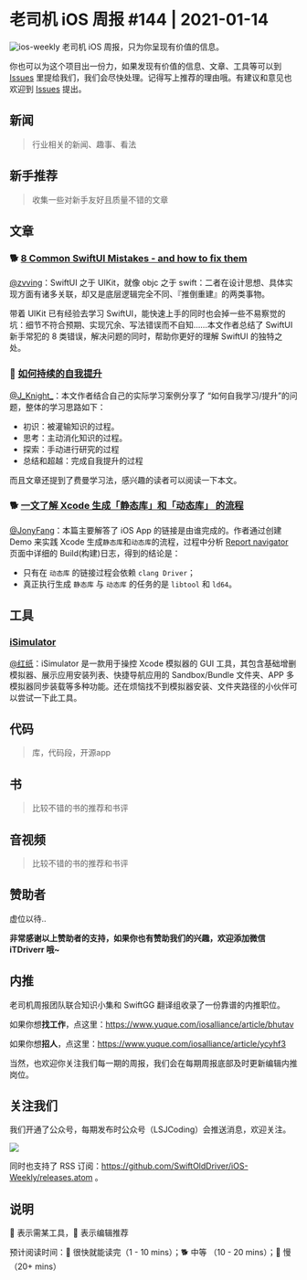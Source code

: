 # 老司机 iOS 周报 #144 | 2021-01-14

![ios-weekly](https://github.com/SwiftOldDriver/iOS-Weekly/blob/master/assets/ios-weekly.png?raw=true)
老司机 iOS 周报，只为你呈现有价值的信息。

你也可以为这个项目出一份力，如果发现有价值的信息、文章、工具等可以到 [Issues](https://github.com/SwiftOldDriver/iOS-Weekly/issues) 里提给我们，我们会尽快处理。记得写上推荐的理由哦。有建议和意见也欢迎到 [Issues](https://github.com/SwiftOldDriver/iOS-Weekly/issues) 提出。

## 新闻

> 行业相关的新闻、趣事、看法

## 新手推荐

> 收集一些对新手友好且质量不错的文章

## 文章

### 🐕 [8 Common SwiftUI Mistakes - and how to fix them](https://www.hackingwithswift.com/articles/224/common-swiftui-mistakes-and-how-to-fix-them)
[@zvving](https://github.com/zvving)：SwiftUI 之于 UIKit，就像 objc 之于 swift：二者在设计思想、具体实现方面有诸多关联，却又是底层逻辑完全不同、『推倒重建』的两类事物。

带着 UIKit 已有经验去学习 SwiftUI，能快速上手的同时也会掉一些不易察觉的坑：细节不符合预期、实现冗余、写法错误而不自知……本文作者总结了 SwiftUI 新手常犯的 8 类错误，解决问题的同时，帮助你更好的理解 SwiftUI 的独特之处。

### 🐎 [如何持续的自我提升](https://mp.weixin.qq.com/s/ibezFl5p62yDlb8HS6NyJw)

[@J_Knight_](https://github.com/knightsj)：本文作者结合自己的实际学习案例分享了 “如何自我学习/提升”的问题，整体的学习思路如下：
- 初识：被灌输知识的过程。
- 思考：主动消化知识的过程。
- 探索：手动进行研究的过程
- 总结和超越：完成自我提升的过程

而且文章还提到了费曼学习法，感兴趣的读者可以阅读一下本文。

### 🐕 [一文了解 Xcode 生成「静态库」和「动态库」 的流程](https://mp.weixin.qq.com/s/WH8emrMpLeVW-LfGwN09cw)

[@JonyFang](https://github.com/JonyFang)：本篇主要解答了 iOS App 的链接是由谁完成的。作者通过创建 Demo 来实践 Xcode 生成`静态库`和`动态库`的流程，过程中分析 [Report navigator](https://help.apple.com/xcode/mac/11.4/#/dev21d56ecd4) 页面中详细的 Build(构建)日志，得到的结论是：

- 只有在 `动态库` 的链接过程会依赖 `clang Driver`；
- 真正执行生成 `静态库` 与 `动态库` 的任务的是 `libtool` 和 `ld64`。


## 工具

### [iSimulator](https://github.com/wigl/iSimulator)

[@红纸](https://github.com/nianran)：iSimulator 是一款用于操控 Xcode 模拟器的 GUI 工具，其包含基础增删模拟器、展示应用安装列表、快捷导航应用的 Sandbox/Bundle 文件夹、APP 多模拟器同步装载等多种功能。还在烦恼找不到模拟器安装、文件夹路径的小伙伴可以尝试一下此工具。

## 代码

> 库，代码段，开源app

## 书

> 比较不错的书的推荐和书评

## 音视频

> 比较不错的书的推荐和书评

## 赞助者

虚位以待..

**非常感谢以上赞助者的支持，如果你也有赞助我们的兴趣，欢迎添加微信 iTDriverr 哦~**

## 内推

老司机周报团队联合知识小集和 SwiftGG 翻译组收录了一份靠谱的内推职位。

如果你想**找工作**，点这里：https://www.yuque.com/iosalliance/article/bhutav

如果你想**招人**，点这里：https://www.yuque.com/iosalliance/article/ycyhf3

当然，也欢迎你关注我们每一期的周报，我们会在每期周报底部及时更新编辑内推岗位。

## 关注我们

我们开通了公众号，每期发布时公众号（LSJCoding）会推送消息，欢迎关注。

![](https://github.com/SwiftOldDriver/iOS-Weekly/blob/master/assets/qrcode_for_wechat.jpg?raw=true)

同时也支持了 RSS 订阅：https://github.com/SwiftOldDriver/iOS-Weekly/releases.atom 。

## 说明

🚧 表示需某工具，🌟 表示编辑推荐

预计阅读时间：🐎 很快就能读完（1 - 10 mins）；🐕 中等 （10 - 20 mins）；🐢 慢（20+ mins）
